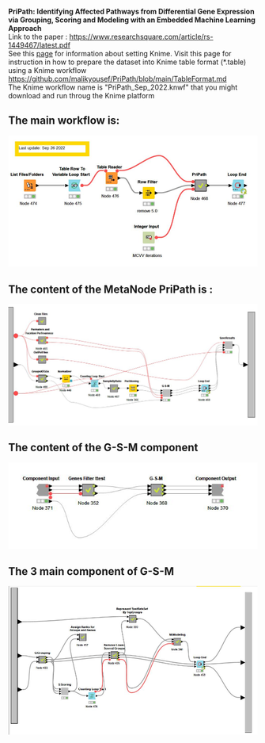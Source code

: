 **PriPath: Identifying Affected  Pathways from Differential Gene Expression via Grouping, Scoring and Modeling with an Embedded Machine Learning Approach**  
Link to the paper :  https://www.researchsquare.com/article/rs-1449467/latest.pdf
<br>
See this [page]() for information about setting Knime.
Visit this page for instruction in how to prepare the dataset into Knime table format (*.table) using a Knime workflow
https://github.com/malikyousef/PriPath/blob/main/TableFormat.md
<br> 
The Knime workflow name is "PriPath_Sep_2022.knwf" that you might download and run throug the Knime platform

## The main workflow is: ##

![alt text](https://github.com/malikyousef/PriPath/blob/main/PriPath_main.PNG?raw=true)
 
 
 ## The content of the MetaNode PriPath is : ##
 
![alt text](https://github.com/malikyousef/PriPath/blob/main/PripPath_MetaNode.JPG?raw=true)

 ## The content of the G-S-M component ##
 
 ![alt text](https://github.com/malikyousef/PriPath/blob/main/Ttest_and_GSM.JPG?raw=true)

## The 3 main component of G-S-M ##
 ![alt text](https://github.com/malikyousef/PriPath/blob/main/G-S-M_all_steps.JPG?raw=true)
